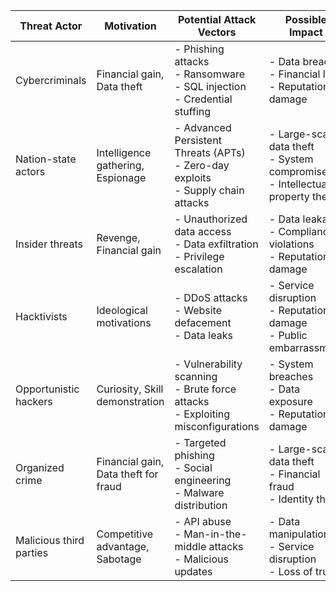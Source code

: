 | Threat Actor | Motivation | Potential Attack Vectors | Possible Impact | Affected Systems |
|--------------|------------|--------------------------|-----------------|------------------|
| Cybercriminals | Financial gain, Data theft | - Phishing attacks<br>- Ransomware<br>- SQL injection<br>- Credential stuffing | - Data breach<br>- Financial loss<br>- Reputation damage | All three apps |
| Nation-state actors | Intelligence gathering, Espionage | - Advanced Persistent Threats (APTs)<br>- Zero-day exploits<br>- Supply chain attacks | - Large-scale data theft<br>- System compromise<br>- Intellectual property theft | All three apps, especially CareConnect360 |
| Insider threats | Revenge, Financial gain | - Unauthorized data access<br>- Data exfiltration<br>- Privilege escalation | - Data leakage<br>- Compliance violations<br>- Reputational damage | All three apps |
| Hacktivists | Ideological motivations | - DDoS attacks<br>- Website defacement<br>- Data leaks | - Service disruption<br>- Reputational damage<br>- Public embarrassment | Primarily CareConnect360 and HealthHub Mobile |
| Opportunistic hackers | Curiosity, Skill demonstration | - Vulnerability scanning<br>- Brute force attacks<br>- Exploiting misconfigurations | - System breaches<br>- Data exposure<br>- Reputational damage | All three apps, especially public-facing components |
| Organized crime | Financial gain, Data theft for fraud | - Targeted phishing<br>- Social engineering<br>- Malware distribution | - Large-scale data theft<br>- Financial fraud<br>- Identity theft | All three apps, especially MedTrack Pro for prescription data |
| Malicious third parties | Competitive advantage, Sabotage | - API abuse<br>- Man-in-the-middle attacks<br>- Malicious updates | - Data manipulation<br>- Service disruption<br>- Loss of trust | Integration points between the three apps |
